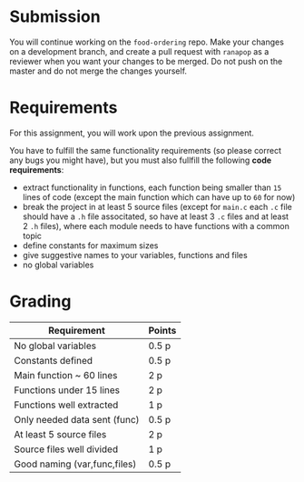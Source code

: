 # Submission
You will continue working on the `food-ordering` repo. Make your changes on a development branch, and create a pull request with `ranapop` as a reviewer when you want your changes to be merged. Do not push on the master and do not merge the changes yourself.

# Requirements

For this assignment, you will work upon the previous assignment.

You have to fulfill the same functionality requirements (so please correct any bugs you might have), but you must also fullfill the following __code requirements__:

* extract functionality in functions, each function being smaller than `15` lines of code (except the main function which can have up to `60` for now)
* break the project in at least 5 source files (except for `main.c` each `.c` file should have a `.h` file associtated, so have at least 3 `.c` files and at least 2 `.h` files), where each module needs to have functions with a common topic
* define constants for maximum sizes
* give suggestive names to your variables, functions and files
* no global variables

# Grading


| Requirement                  | Points |
| ---------------------------- | ------ |
| No global variables          | 0.5 p  |
| Constants defined            | 0.5 p  |
| Main function ~ 60 lines     | 2 p    |
| Functions under 15 lines     | 2 p    |
| Functions well extracted     | 1 p    |
| Only needed data sent (func) | 0.5 p  |
| At least 5 source files      | 2 p    |
| Source files well divided    | 1 p    |
| Good naming (var,func,files) | 0.5 p  |
